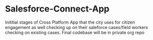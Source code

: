 # Salesforce-Connect-App
Inititial stages of Cross Platform App that the city uses for citizen engagement as well checking up on their 
saleforce cases/field workers checking on existing cases. Final codebase will be in private org repo
